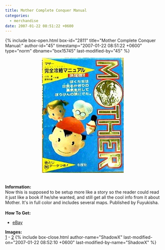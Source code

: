 ```yaml
---
title: Mother Complete Conquer Manual
categories:
  - merchandise
date: 2007-01-22 08:51:22 +0600
---
```

{% include box-open.html box-id="2811" title="Mother Complete Conquer Manual:" author-id="45" timestamp="2007-01-22 08:51:22 +0600" type="norm" dbname="box15745" last-modified-by="45" %}
	<center>
	<img src="/merchandise/images/m1ccm_title.jpg" border="0" alt="Mother Complete Conquer Manual" />
	</center>
	<br /><br />
	<b>Information:</b>
	<br />
	Now this is supposed to be setup more like a story so the reader could read it 
	just like a book if he/she wanted, and still get all the cool info from it 
	about Mother.  It's in full color and includes several maps. 
	Published by Fuyukisha.
	<br /><br />
	<b>How To Get:</b>
	<br />
	<ul>
	<li><a href="http://www.ebay.com">eBay</a></li>
	</ul>
	<b>Images:</b>
	<br />
	<a href="/merchandise/images/m1ccm1.jpg">1</a> - <a href="/merchandise/images/m1ccm2.jpg">2</a>
{% include box-close.html author-name="ShadowX" last-modified-on="2007-01-22 08:52:10 +0600" last-modified-by-name="ShadowX" %}
